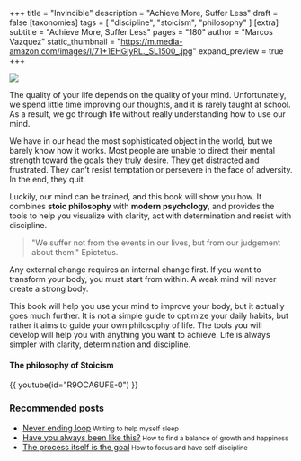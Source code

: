 +++
title = "Invincible"
description = "Achieve More, Suffer Less"
draft = false
[taxonomies]
tags = [ "discipline", "stoicism", "philosophy" ] 
[extra]
subtitle = "Achieve More, Suffer Less"
pages = "180"
author = "Marcos Vazquez"
static_thumbnail = "https://m.media-amazon.com/images/I/71+1EHGiyRL._SL1500_.jpg"
expand_preview = true
+++

<img border="0" src="https://m.media-amazon.com/images/I/71+1EHGiyRL._SL1500_.jpg" >

The quality of your life depends on the quality of your mind. Unfortunately, we spend little time improving our thoughts, and it is rarely taught at school. As a result, we go through life without really understanding how to use our mind. 

<!-- more -->

We have in our head the most sophisticated object in the world, but we barely know how it works. Most people are unable to direct their mental strength toward the goals they truly desire. They get distracted and frustrated. They can’t resist temptation or persevere in the face of adversity. In the end, they quit.

Luckily, our mind can be trained, and this book will show you how. It combines **stoic philosophy** with **modern psychology**, and provides the tools to help you visualize with clarity, act with determination and resist with discipline.

> "We suffer not from the events in our lives, but from our judgement about them." Epictetus.

Any external change requires an internal change first. If you want to transform your body, you must start from within. A weak mind will never create a strong body.

This book will help you use your mind to improve your body, but it actually goes much further. It is not a simple guide to optimize your daily habits, but rather it aims to guide your own philosophy of life. The tools you will develop will help you with anything you want to achieve. Life is always simpler with clarity, determination and discipline.

#### The philosophy of Stoicism

{{ youtube(id="R9OCA6UFE-0") }}

### Recommended posts

- [Never ending loop](/blog/never-ending-loop/)<small> Writing to help myself sleep</small>
- [Have you always been like this?](/blog/have-you-always-been-like-this/)<small> How to find a balance of growth and happiness</small>
- [The process itself is the goal](/blog/the-process-itself-is-the-goal/)<small> How to focus and have self-discipline</small>
